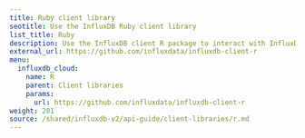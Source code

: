 ```yaml
---
title: Ruby client library
seotitle: Use the InfluxDB Ruby client library
list_title: Ruby
description: Use the InfluxDB client R package to interact with InfluxDB.
external_url: https://github.com/influxdata/influxdb-client-r
menu:
  influxdb_cloud:
    name: R
    parent: Client libraries
    params:
      url: https://github.com/influxdata/influxdb-client-r
weight: 201
source: /shared/influxdb-v2/api-guide/client-libraries/r.md
---
```


<!-- The content of this file is at 
// SOURCE content/shared/influxdb-v2/api-guide/client-libraries/r.md-->